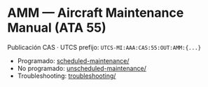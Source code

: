 # AMM — Aircraft Maintenance Manual (ATA 55)
Publicación CAS · UTCS prefijo: `UTCS-MI:AAA:CAS:55:OUT:AMM:{...}`

- Programado: [scheduled-maintenance/](./scheduled-maintenance/)
- No programado: [unscheduled-maintenance/](./unscheduled-maintenance/)
- Troubleshooting: [troubleshooting/](./troubleshooting/)
